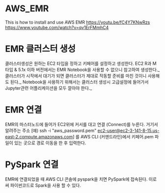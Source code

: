# AWS_EMR

This is how to install and use AWS EMR
https://youtu.be/fC4Y7KNwRzs 
https://www.youtube.com/watch?v=qv1ErFMmhC4



# EMR 클러스터 생성

클러스터생성은 원하는 EC2 타입을 정하고 키페어를 설정하고 생성한다. EC2 R과 M 타입 & 5.1x 이하 버전에서는 EMR Notebook을 사용할 수 없으니 참고하여 생성한다._
클러스터가 시작에서 대기가 되면 클러스터가 제대로 작동할 준비를 마친 것이니 사용해도 된다._
Notebook을 사용하기 위해서는 클러스터 생성시 고급설정에 들어가서 Jupyter관련 어플리케이션을 모두 깔아야 한다._


# EMR 연결

EMR의 마스터노드에 들어가 EC2위에 커서를 대고 연결 (Connect)를 누른다. 거기서 알려주는 주소 [예) ssh -i "aws_password.pem" ec2-user@ec2-3-141-8-15.us-east-2.compute.amazonaws.com]
를 AWS CLI (커맨드라인)에서 키페어.pem 파일이 있는 곳으로 경로 이동을 한 후 입력한다. 


# PySpark 연결

EMR에 연결되었을 때 AWS CLI 콘솔에 pyspark을 치면 PySpark에 접속된다. 이로써 파이썬코드로 Spark을 사용 할 수 있다.

